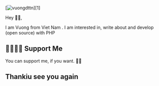  [![vuongdttn](https://i.ibb.co/cQfg54D/screenshot-2.png)][1]

Hey 👋🏻,

I am Vuong from Viet Nam . I am interested in, write about and develop (open source) with PHP

## 🤜🏻🤛🏻 Support Me

You can support me, if you want. 🙏🏻

## Thankiu see you again
